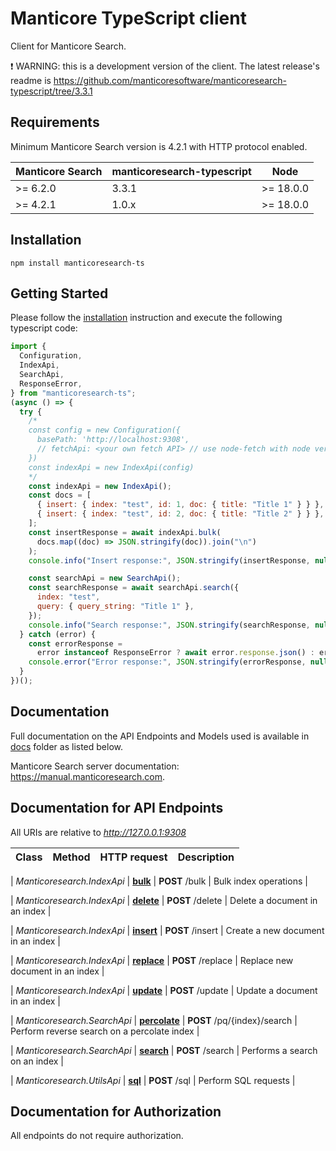 # Manticore TypeScript client

Сlient for Manticore Search.


❗ WARNING: this is a development version of the client. The latest release's readme is https://github.com/manticoresoftware/manticoresearch-typescript/tree/3.3.1

## Requirements

Minimum Manticore Search version is 4.2.1 with HTTP protocol enabled.

| Manticore Search | manticoresearch-typescript | Node      |
| ---------------- | -------------------------- | --------- |
| >= 6.2.0         | 3.3.1                      | >= 18.0.0 |
| >= 4.2.1         | 1.0.x                      | >= 18.0.0 |

## Installation

```shell
npm install manticoresearch-ts 
```

## Getting Started

Please follow the [installation](#installation) instruction and execute the following typescript code:

```javascript
import {
  Configuration,
  IndexApi,
  SearchApi,
  ResponseError,
} from "manticoresearch-ts";
(async () => {
  try {
    /*
    const config = new Configuration({
      basePath: 'http://localhost:9308',
      // fetchApi: <your own fetch API> // use node-fetch with node version < 18
    })
    const indexApi = new IndexApi(config)
    */
    const indexApi = new IndexApi();
    const docs = [
      { insert: { index: "test", id: 1, doc: { title: "Title 1" } } },
      { insert: { index: "test", id: 2, doc: { title: "Title 2" } } },
    ];
    const insertResponse = await indexApi.bulk(
      docs.map((doc) => JSON.stringify(doc)).join("\n")
    );
    console.info("Insert response:", JSON.stringify(insertResponse, null, 2));

    const searchApi = new SearchApi();
    const searchResponse = await searchApi.search({
      index: "test",
      query: { query_string: "Title 1" },
    });
    console.info("Search response:", JSON.stringify(searchResponse, null, 2));
  } catch (error) {
    const errorResponse =
      error instanceof ResponseError ? await error.response.json() : error;
    console.error("Error response:", JSON.stringify(errorResponse, null, 2));
  }
})();
```

## Documentation

Full documentation on the API Endpoints and Models used is available in [docs](https://github.com/manticoresoftware/manticoresearch-typescript/tree/3.3.1/docs) folder as listed below.

Manticore Search server documentation: https://manual.manticoresearch.com.

## Documentation for API Endpoints

All URIs are relative to *http://127.0.0.1:9308*

| Class | Method | HTTP request | Description |
| ----- | ------ | ------------ | ------------|

| _Manticoresearch.IndexApi_ | [**bulk**](docs/IndexApi.md#bulk) | **POST** /bulk | Bulk index operations |

| _Manticoresearch.IndexApi_ | [**delete**](docs/IndexApi.md#delete) | **POST** /delete | Delete a document in an index |

| _Manticoresearch.IndexApi_ | [**insert**](docs/IndexApi.md#insert) | **POST** /insert | Create a new document in an index |

| _Manticoresearch.IndexApi_ | [**replace**](docs/IndexApi.md#replace) | **POST** /replace | Replace new document in an index |

| _Manticoresearch.IndexApi_ | [**update**](docs/IndexApi.md#update) | **POST** /update | Update a document in an index |

| _Manticoresearch.SearchApi_ | [**percolate**](docs/SearchApi.md#percolate) | **POST** /pq/{index}/search | Perform reverse search on a percolate index |

| _Manticoresearch.SearchApi_ | [**search**](docs/SearchApi.md#search) | **POST** /search | Performs a search on an index |

| _Manticoresearch.UtilsApi_ | [**sql**](docs/UtilsApi.md#sql) | **POST** /sql | Perform SQL requests |


## Documentation for Authorization

All endpoints do not require authorization.
